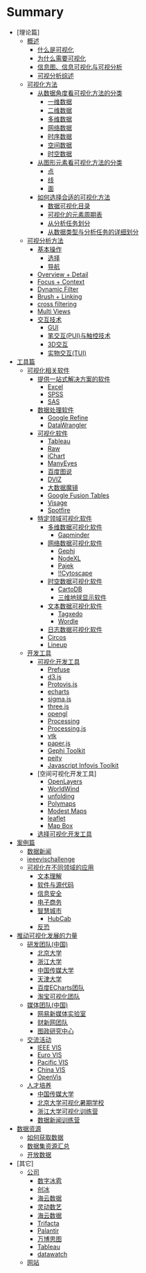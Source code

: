 ﻿# Summary

* [理论篇]
	* [概述](intro/readme.md)
		* [什么是可视化](intro/whatis/whatis.md)
		* [为什么需要可视化](intro/whyvis/whyvis.md)
		* [信息图、信息可视化与可视分析]()
		* [可视分析综述]()
	* [可视化方法](visualmethod/readme.md)
		* [从数据角度看可视化方法的分类]()
			* [一维数据]()
			* [二维数据]()
			* [多维数据]()
			* [网络数据]()
			* [时序数据](visualmethod/timeseries/ts.md)
			* [空间数据]()
			* [时空数据]()
		* [从图形元素看可视化方法的分类]()
			* [点]()
			* [线]()
			* [面]()
		* [如何选择合适的可视化方法]()
			* [数据可视化目录](visualmethod/catelog.md)
			* [可视化的元素周期表]()
			* [从分析任务划分](visualmethod/howtochoose1.md)
			* [从数据类型与分析任务的详细划分]()
	* [可视分析方法](hci/readme.md)
		* [基本操作]()
			* [选择]()
			* [导航]()
		* [Overview + Detail]()
		* [Focus + Context]()
		* [Dynamic Filter]()
		* [Brush + Linking]()
		* [cross filtering]()
		* [Multi Views]()
		* [交互技术]()
			* [GUI]()
			* [笔交互(PUI)与触控技术]()
			* [3D交互]()
			* [实物交互(TUI)]()
* [工具篇]()
	* [可视化相关软件]()
		* [提供一站式解决方案的软件]()
			* [Excel]()
			* [SPSS]()
			* [SAS]()
		* [数据处理软件]()
			* [Google Refine]()
			* [DataWrangler]()
		* [可视化软件](generaltools/readme.md)
			* [Tableau]()
			* [Raw](tools/raw/raw.md)
			* [iChart](tools/ichart/ichart.md)
			* [ManyEyes](tools/manyeyes/manyeyes.md)
			* [百度图说]()
			* [DVIZ]()
			* [大数据魔镜]()
			* [Google Fusion Tables]()
			* [Visage](http://visage.co/)
			* [Spotfire](http://spotfire.tibco.com/)
		* [特定领域可视化软件](tools/readme.md)
			* [多维数据可视化软件]()
				* [Gapminder]()
			* [网络数据可视化软件]()
				* [Gephi](tools/gephi/gephi.md)
				* [NodeXL]()
				* [Pajek]()
				* [!!Cytoscape]()
			* [时空数据可视化软件]()
				* [CartoDB](tools/cartodb/cartodb.md)
				* [三维地球显示软件]()
			* [文本数据可视化软件]()
				* [Tagxedo](tools/tagxed/tagxedo.md)
				* [Wordle]()
			* [日志数据可视化软件](tools/code_swarm/code_swarm.md)
			* [Circos](tools/circos/circos.md)
			* [Lineup](tools/lineup/lineup.md)
	* [开发工具](toolkits/readme.md)
		* [可视化开发工具]()
			* [Prefuse](toolkits/prefuse/prefuse.md)
			* [d3.js]()
			* [Protovis.js]()
			* [echarts]()  
			* [sigma.js]()
			* [three.js]()
			* [opengl]()
			* [Processing]()
			* [Processing.js](http://processingjs.org/)
			* [vtk]()
			* [paper.js](https://github.com/paperjs/paper.js)
			* [Gephi Toolkit]()
			* [peity](https://github.com/benpickles/peity)
			* [Javascript Infovis Toolkit](http://philogb.github.io/jit/demos.html)
		* [空间可视化开发工具]
			* [OpenLayers]()
			* [WorldWind](toolkits/worldwind/worldwind.md)
			* [unfolding](https://github.com/tillnagel/unfolding)
			* [Polymaps](https://github.com/simplegeo/polymaps)
			* [Modest Maps](https://github.com/stamen/modestmaps-js)
			* [leaflet](http://leafletjs.com/)
			* [Map Box]()
		* [选择可视化开发工具](http://selection.datavisualization.ch/)
* [案例篇]()
	* [数据新闻]()
	* [ieeevischallenge](http://hcil2.cs.umd.edu/newvarepository/benchmarks.php)
	* [可视化在不同领域的应用]()
		* [文本理解]()
		* [软件与源代码]()
		* [信息安全]()
		* [电子商务]()
		* [智慧城市]()
			* [HubCab](cases/hubcab/hubcab.md)
		* [反恐]()
* [推动可视化发展的力量]()
	* [研发团队(中国)](lab/readme.md)
		* [北京大学]()
		* [浙江大学]()
		* [中国传媒大学]()
		* [天津大学]()
		* [百度ECharts团队]()
		* [淘宝可视化团队]()
	* [媒体团队(中国)]()
		* [网易新媒体实验室]()
		* [财新网团队]()
		* [图政研究中心]()
	* [交流活动]()
		* [IEEE VIS](events/ieeevis.md)
		* [Euro VIS]()
		* [Pacific VIS]()
		* [China VIS]()
		* [OpenVis]()
	* [人才培养]()
		* [中国传媒大学]()
		* [北京大学可视化暑期学校]()
		* [浙江大学可视化训练营]()
		* [数据新闻训练营]()
* [数据资源](dataset/readme.md)
	* [如何获取数据]()
	* [数据集资源汇总]()
	* [开放数据]()
* [其它]
	* [公司](companies/readme.md)
		* [数字冰雹](companies/digihail/digihail.md)
		* [创冰](companies/champdas/champdas.md)
		* [海云数据]()
		* [灵动数艺](http://www.bjdataart.com/contanct.php)
		* [海云数据]()
		* [Trifacta]()
		* [Palantir](https://www.palantir.com)
		* [万博思图]()
		* [Tableau]()
		* [datawatch]()
	* [网站]()
